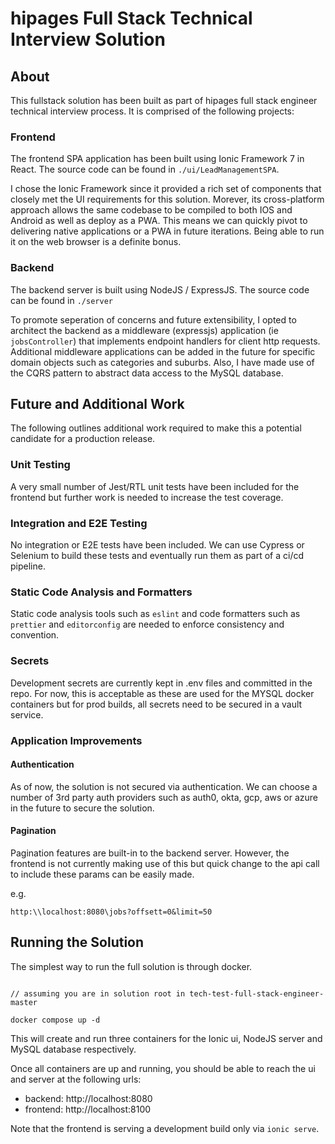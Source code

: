 hipages Full Stack Technical Interview Solution
================================================

## About 
This fullstack solution has been built as part of hipages full stack engineer technical interview process.  It is comprised of the following projects:

### Frontend 
The frontend SPA application has been built using Ionic Framework 7 in React.  The source code can be found in `./ui/LeadManagementSPA`.

I chose the Ionic Framework since it provided a rich set of components that closely met the UI requirements for this solution.  Morever, its cross-platform approach allows the same codebase to be compiled to both IOS and Android as well as deploy as a PWA. This means we can quickly pivot to delivering native applications or a PWA in future iterations.  Being able to run it on the web browser is a definite bonus.       


### Backend
The backend server is built using NodeJS / ExpressJS.  The source code can be found in `./server`

To promote seperation of concerns and future extensibility, I opted to architect the backend as a middleware (expressjs) application (ie `jobsController`) that implements endpoint handlers for client http requests.  Additional middleware applications can be added in the future for specific domain objects such as categories and suburbs.  Also, I have made use of the CQRS pattern to abstract data access to the MySQL database.  

## Future and Additional Work 
The following outlines additional work required to make this a potential candidate for a production release.

### Unit Testing
A very small number of Jest/RTL unit tests have been included for the frontend but further work is needed to increase the test coverage.  

### Integration and E2E Testing
No integration or E2E tests have been included.  We can use Cypress or Selenium to build these tests and eventually run them as part of a ci/cd pipeline.  

### Static Code Analysis and Formatters 
Static code analysis tools such as `eslint` and code formatters such as `prettier` and `editorconfig` are needed to enforce consistency and convention. 

### Secrets
Development secrets are currently kept in .env files and committed in the repo.  For now, this is acceptable as these are used for the MYSQL docker containers but for prod builds, all secrets need to be secured in a vault service. 

### Application Improvements

#### Authentication
As of now, the solution is not secured via authentication.  We can choose a number of 3rd party auth providers such as auth0, okta, gcp, aws or azure in the future to secure the solution.  

#### Pagination
Pagination features are built-in to the backend server.  However, the frontend is not currently making use of this but quick change to the api call to include these params can be easily made. 

e.g.

```
http:\\localhost:8080\jobs?offsett=0&limit=50
```

## Running the Solution
The simplest way to run the full solution is through docker.

``` console

// assuming you are in solution root in tech-test-full-stack-engineer-master 

docker compose up -d

```

This will create and run three containers for the Ionic ui, NodeJS server and MySQL database respectively.  

Once all containers are up and running, you should be able to reach the ui and server at the following urls:

* backend: http://localhost:8080
* frontend: http://localhost:8100

Note that the frontend is serving a development build only via `ionic serve`.



